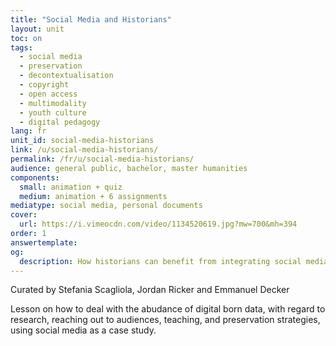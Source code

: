 ```yaml
---
title: "Social Media and Historians"
layout: unit
toc: on
tags:
  - social media
  - preservation
  - decontextualisation
  - copyright
  - open access
  - multimodality
  - youth culture
  - digital pedagogy
lang: fr
unit_id: social-media-historians
link: /u/social-media-historians/
permalink: /fr/u/social-media-historians/
audience: general public, bachelor, master humanities
components:
  small: animation + quiz
  medium: animation + 6 assignments
mediatype: social media, personal documents
cover:
  url: https://i.vimeocdn.com/video/1134520619.jpg?mw=700&mh=394
order: 1
answertemplate:
og:
  description: How historians can benefit from integrating social media in teaching and research
---
```

Curated by Stefania Scagliola, Jordan Ricker and Emmanuel Decker

Lesson on how to deal with the abudance of digital born data, with regard to research, reaching out to audiences, teaching, and preservation strategies, using social media as a case study.

<!-- more -->
